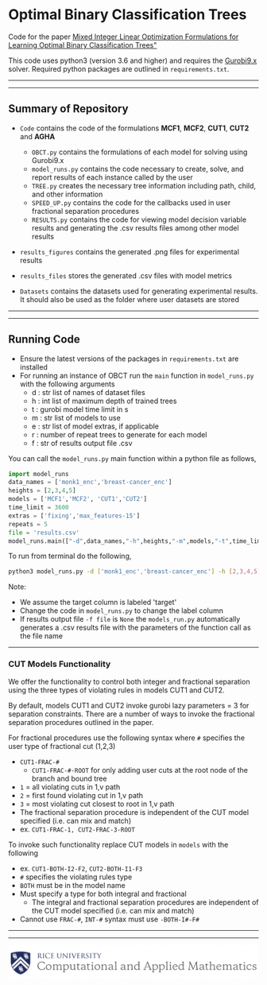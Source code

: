 # Optimal Binary Classification Trees

Code for the paper [Mixed Integer Linear Optimization Formulations for Learning Optimal Binary Classification Trees"](hyperlink)

This code uses python3 (version 3.6 and higher) and requires the [Gurobi9.x](https://www.gurobi.com/downloads/gurobi-optimizer-eula/) solver. Required python packages are outlined in `requirements.txt`.

*** 
***

## Summary of Repository
- `Code` contains the code of the formulations **MCF1**, **MCF2**, **CUT1**, **CUT2** and **AGHA**
  - `OBCT.py` contains the formulations of each model for solving using Gurobi9.x
  - `model_runs.py` contains the code necessary to create, solve, and report results of each instance called by the user
  - `TREE.py` creates the necessary tree information including path, child, and other information
  - `SPEED_UP.py` contains the code for the callbacks used in user fractional separation procedures
  - `RESULTS.py` contains the code for viewing model decision variable results and generating the .csv results files among other model results

- `results_figures` contains the generated .png files for experimental results
- `results_files` stores the generated .csv files with model metrics
- `Datasets` contains the datasets used for generating experimental results. It should also be used as the folder where user datasets are stored

***
***

## Running Code

- Ensure the latest versions of the packages in `requirements.txt` are installed
- For  running an instance of OBCT run the `main` function in `model_runs.py` with the following arguments
    - d : str list of names of dataset files
    - h : int list of maximum depth of trained trees
    - t : gurobi model time limit in s
    - m : str list of models to use
    - e : str list of model extras, if applicable
    - r : number of repeat trees to generate for each model
    - f : str of results output file .csv

You can call the `model_runs.py` main function within a python file as follows,

```python
import model_runs
data_names = ['monk1_enc','breast-cancer_enc']
heights = [2,3,4,5]
models = ['MCF1','MCF2', 'CUT1','CUT2']
time_limit = 3600
extras = ['fixing','max_features-15']
repeats = 5
file = 'results.csv'
model_runs.main(["-d",data_names,"-h",heights,"-m",models,"-t",time_limit,"-e",extras,"-r",repeats,"-f",file])
```

To run from terminal do the following,
```bash
python3 model_runs.py -d ['monk1_enc','breast-cancer_enc'] -h [2,3,4,5] -m ['MCF1','MCF2','CUT1','CUT2'] -t 3600 -e ['fixing','max_features-15'] -r 5 -f 'results.csv'
```
Note:
- We assume the target column is labeled 'target'
- Change the code in `model_runs.py` to change the label column
- If results output file `-f file` is `None` the `models_run.py` automatically generates a .csv results file with the parameters of the function call as the file name

***

### CUT Models Functionality

We offer the functionality to control both integer and fractional separation using the three types of violating rules in models CUT1 and CUT2.

By default, models CUT1 and CUT2 invoke gurobi lazy parameters = 3 for separation constraints. There are a number of ways to invoke the fractional separation procedures outlined in the paper.

For fractional procedures use the following syntax where `#` specifies the user type of fractional cut (1,2,3)
- `CUT1-FRAC-#`
  - `CUT1-FRAC-#-ROOT` for only adding user cuts at the root node of the branch and bound tree
- `1` = all violating cuts in 1,v path
- `2` = first found violating cut in 1,v path
- `3` = most violating cut closest to root in 1,v path
- The fractional separation procedure is independent of the CUT model specified (i.e. can mix and match)
- ex. `CUT1-FRAC-1, CUT2-FRAC-3-ROOT`

To invoke such functionality replace CUT models in `models` with the following
- ex. `CUT1-BOTH-I2-F2`, `CUT2-BOTH-I1-F3`
- `#` specifies the violating rules type
- `BOTH` must be in the model name
- Must specify a type for both integral and fractional
  - The integral and fractional separation procedures are independent of the CUT model specified (i.e. can mix and match)
- Cannot use `FRAC-#`, `INT-#` syntax must use `-BOTH-I#-F#`

***
***

![Screenshot](CAAM_logo.png)
